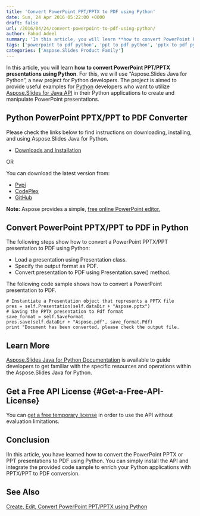 ```yaml
---
title: 'Convert PowerPoint PPT/PPTX to PDF using Python'
date: Sun, 24 Apr 2016 05:22:00 +0000
draft: false
url: /2016/04/24/convert-powerpoint-to-pdf-using-python/
author: Fahad Adeel
summary: 'In this article, you will learn **how to convert PowerPoint PPT/PPTX presentations using Python**. For this, we will use “Aspose.Slides Java for Python”, a new project for Python developers. The project is aimed to provide useful examples for [Python][1] developers who want to utilize [Aspose.Slides for Java API][2] in their Python applications to create and manipulate PowerPoint presentations.'
tags: ['powerpoint to pdf python', 'ppt to pdf python', 'pptx to pdf python']
categories: ['Aspose.Slides Product Family']
---
```


In this article, you will learn **how to convert PowerPoint PPT/PPTX presentations using Python**. For this, we will use “Aspose.Slides Java for Python”, a new project for Python developers. The project is aimed to provide useful examples for [Python][3] developers who want to utilize [Aspose.Slides for Java API][4] in their Python applications to create and manipulate PowerPoint presentations.

## Python PowerPoint PPTX/PPT to PDF Converter

Please check the links below to find instructions on downloading, installing, and using Aspose.Slides Java for Python.

*   [Downloads and Installation][5]

OR

You can download the latest version from:

*   [Pypi][6]
*   [CodePlex][7]
*   [GitHub][8]

**Note:** Aspose provides a simple, [free online PowerPoint editor.][9]

## Convert PowerPoint PPTX/PPT to PDF in Python

The following steps show how to convert a PowerPoint PPTX/PPT presentation to PDF using Python:

*   Load a presentation using Presentation class.
*   Specify the output format as PDF.
*   Convert presentation to PDF using Presentation.save() method.

The following code sample shows how to convert a PowerPoint presentation to PDF.

```
# Instantiate a Presentation object that represents a PPTX file
pres = self.Presentation(self.dataDir + "Aspose.pptx")
# Saving the PPTX presentation to Pdf format
save_format = self.SaveFormat
pres.save(self.dataDir + "Aspose.pdf", save_format.Pdf)
print "Document has been converted, please check the output file.
```

## Learn More

[Aspose.Slides Java for Python Documentation][10] is available to guide developers to get familiar with the specific resources and operations within the Aspose.Slides Java for Python.

## Get a Free API License {#Get-a-Free-API-License}

You can [get a free temporary license][11] in order to use the API without evaluation limitations.

## Conclusion

IIn this article, you have learned how to convert the PowerPoint PPTX or PPT presentations to PDF using Python. You can simply install the API and integrate the provided code sample to enrich your Python applications with PPTX/PPT to PDF conversion.

## See Also

[Create, Edit, Convert PowerPoint PPT/PPTX using Python][12]




[1]: http://www.python.org/
[2]: https://products.aspose.com/slides/java
[3]: http://www.python.org/
[4]: https://products.aspose.com/slides/java
[5]: http://docs.aspose.com/display/slidesjava/Aspose.Slides+Java+for+Python
[6]: https://pypi.python.org/pypi/aspose-slides-java-for-python/1.0
[7]: https://docs.aspose.com/
[8]: https://github.com/asposeslides/Aspose_Slides_Java/releases/tag/Aspose.Slides_Java_for_Python-v1.0
[9]: https://products.aspose.app/slides/editor
[10]: http://docs.aspose.com/display/slidesjava/Aspose.Slides+Java+for+Python
[11]: https://purchase.aspose.com/temporary-license
[12]: https://blog.aspose.com/2016/04/24/python-code-examples-to-deal-with-presentation-documents-using-aspose.slides-for-java




